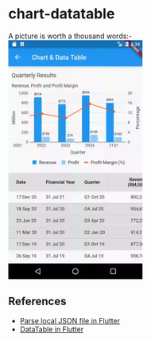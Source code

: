 # chart-datatable

A picture is worth a thousand words:-
<br /><img src="../../images/chart_datatable/screenshots.gif" height="480px" width="270px" />

## References
- [Parse local JSON file in Flutter](https://www.developerlibs.com/2018/11/flutter-how-to-parse-local-json-file-in.html)
- [DataTable in Flutter](https://medium.com/@aervadiyayash510/datatable-in-flutter-916ef8081651)

